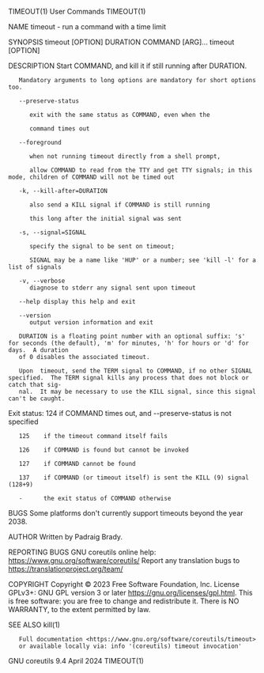 TIMEOUT(1)								 User Commands								    TIMEOUT(1)

NAME
       timeout - run a command with a time limit

SYNOPSIS
       timeout [OPTION] DURATION COMMAND [ARG]...
       timeout [OPTION]

DESCRIPTION
       Start COMMAND, and kill it if still running after DURATION.

       Mandatory arguments to long options are mandatory for short options too.

       --preserve-status

	      exit with the same status as COMMAND, even when the

	      command times out

       --foreground

	      when not running timeout directly from a shell prompt,

	      allow COMMAND to read from the TTY and get TTY signals; in this mode, children of COMMAND will not be timed out

       -k, --kill-after=DURATION

	      also send a KILL signal if COMMAND is still running

	      this long after the initial signal was sent

       -s, --signal=SIGNAL

	      specify the signal to be sent on timeout;

	      SIGNAL may be a name like 'HUP' or a number; see 'kill -l' for a list of signals

       -v, --verbose
	      diagnose to stderr any signal sent upon timeout

       --help display this help and exit

       --version
	      output version information and exit

       DURATION is a floating point number with an optional suffix: 's' for seconds (the default), 'm' for minutes, 'h' for hours or 'd' for days.  A duration
       of 0 disables the associated timeout.

       Upon  timeout, send the TERM signal to COMMAND, if no other SIGNAL specified.  The TERM signal kills any process that does not block or catch that sig‐
       nal.  It may be necessary to use the KILL signal, since this signal can't be caught.

   Exit status:
       124    if COMMAND times out, and --preserve-status is not specified

       125    if the timeout command itself fails

       126    if COMMAND is found but cannot be invoked

       127    if COMMAND cannot be found

       137    if COMMAND (or timeout itself) is sent the KILL (9) signal (128+9)

       -      the exit status of COMMAND otherwise

BUGS
       Some platforms don't currently support timeouts beyond the year 2038.

AUTHOR
       Written by Padraig Brady.

REPORTING BUGS
       GNU coreutils online help: <https://www.gnu.org/software/coreutils/>
       Report any translation bugs to <https://translationproject.org/team/>

COPYRIGHT
       Copyright © 2023 Free Software Foundation, Inc.	License GPLv3+: GNU GPL version 3 or later <https://gnu.org/licenses/gpl.html>.
       This is free software: you are free to change and redistribute it.  There is NO WARRANTY, to the extent permitted by law.

SEE ALSO
       kill(1)

       Full documentation <https://www.gnu.org/software/coreutils/timeout>
       or available locally via: info '(coreutils) timeout invocation'

GNU coreutils 9.4							  April 2024								    TIMEOUT(1)
